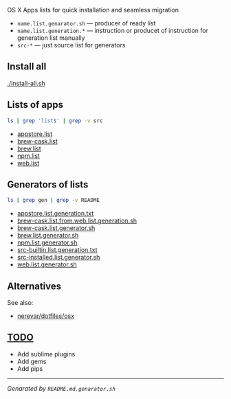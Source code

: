 OS X Apps lists for quick installation and seamless migration

* `name.list.genarator.sh` — producer of ready list
* `name.list.generation.*` — instruction or producet of instruction for generation list manually
* `src-*` — just source list for generators

## Install all
[./install-all.sh](./install-all.sh)

## Lists of apps
```sh
ls | grep 'list$' | grep -v src
```
* [appstore.list](appstore.list)
* [brew-cask.list](brew-cask.list)
* [brew.list](brew.list)
* [npm.list](npm.list)
* [web.list](web.list)

## Generators of lists
```sh
ls | grep gen | grep -v README
```
* [appstore.list.generation.txt](appstore.list.generation.txt)
* [brew-cask.list.from.web.list.generation.sh](brew-cask.list.from.web.list.generation.sh)
* [brew-cask.list.generator.sh](brew-cask.list.generator.sh)
* [brew.list.generator.sh](brew.list.generator.sh)
* [npm.list.generator.sh](npm.list.generator.sh)
* [src-builtin.list.generation.txt](src-builtin.list.generation.txt)
* [src-installed.list.generator.sh](src-installed.list.generator.sh)
* [web.list.generator.sh](web.list.generator.sh)

## Alternatives

See also:
* [nerevar/dotfiles/osx](https://github.yandex-team.ru/nerevar/dotfiles/tree/master/osx)

## [TODO](TODO.md)
* Add sublime plugins
* Add gems
* Add pips

----
_Genarated by `README.md.genarator.sh`_
